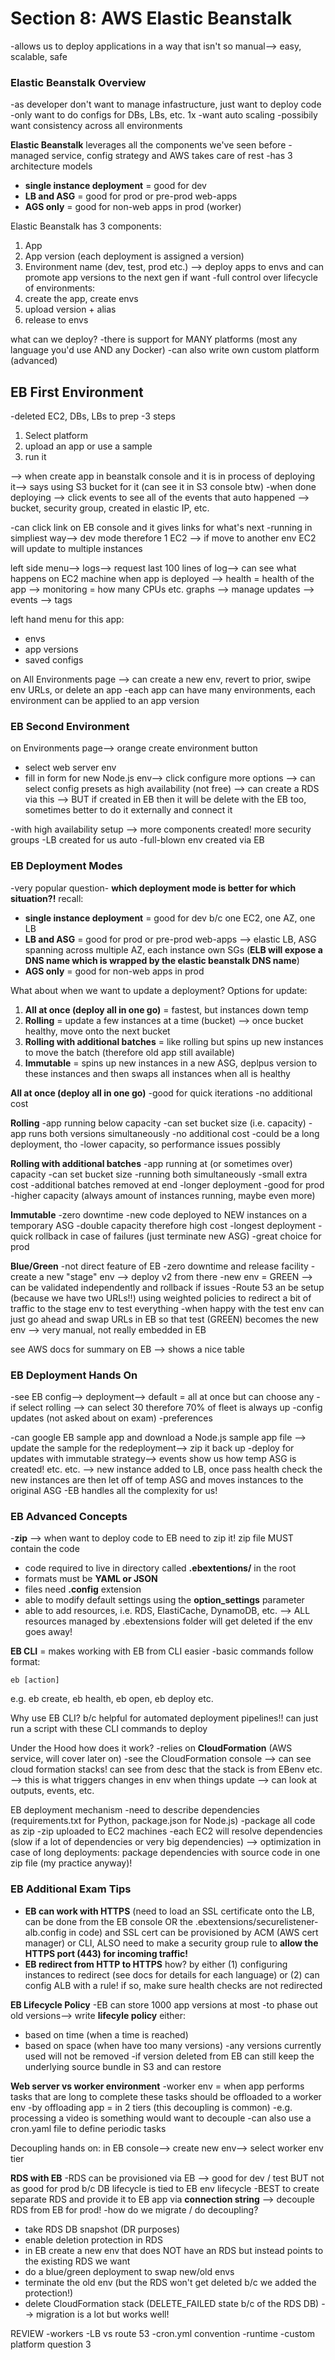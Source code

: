 # Section 8: AWS Elastic Beanstalk 
-allows us to deploy applications in a way that isn't so manual--> easy, scalable, safe

### Elastic Beanstalk Overview
-as developer don't want to manage infastructure, just want to deploy code 
-only want to do configs for DBs, LBs, etc. 1x
-want auto scaling
-possibily want consistency across all environments 

**Elastic Beanstalk** leverages all the components we've seen before 
-managed service, config strategy and AWS takes care of rest
-has 3 architecture models 
* **single instance deployment** = good for dev 
* **LB and ASG** = good for prod or pre-prod web-apps
* **AGS only** = good for non-web apps in prod (worker)

Elastic Beanstalk has 3 components: 
1. App
1. App version (each deployment is assigned a version)
1. Environment name (dev, test, prod etc.)
--> deploy apps to envs and can promote app versions to the next gen if want 
-full control over lifecycle of environments:
1. create the app, create envs 
1. upload version + alias 
1. release to envs 

what can we deploy? 
-there is support for MANY platforms (most any language you'd use AND any Docker)
-can also write own custom platform (advanced)

## EB First Environment
-deleted EC2, DBs, LBs to prep 
-3 steps 
1. Select platform 
1. upload an app or use a sample 
1. run it 

--> when create app in beanstalk console and it is in process of deploying it--> says using S3 bucket for it (can see it in S3 console btw)
-when done deploying --> click events to see all of the events that auto happened --> bucket, security group, created in elastic IP, etc. 

-can click link on EB console and it gives links for what's next
-running in simpliest way--> dev mode therefore 1 EC2 --> if move to another env EC2 will update to multiple instances

left side menu--> logs--> request last 100 lines of log--> can see what happens on EC2 machine when app is deployed 
--> health = health of the app 
--> monitoring = how many CPUs etc. graphs 
--> manage updates 
--> events 
--> tags 

left hand menu for this app:
* envs
* app versions 
* saved configs 

on All Environments page --> can create a new env, revert to prior, swipe env URLs, or delete an app 
-each app can have many environments, each environment can be applied to an app version 

### EB Second Environment
on Environments page--> orange create environment button
* select web server env
* fill in form for new Node.js env--> click configure more options --> can select config presets as high availability (not free) --> can create a RDS via this --> BUT if created in EB then it will be delete with the EB too, sometimes better to do it externally and connect it 

-with high availability setup --> more components created! more security groups
-LB created for us auto 
-full-blown env created via EB 

### EB Deployment Modes 
-very popular question- **which deployment mode is better for which situation?!** 
recall:
* **single instance deployment** = good for dev b/c one EC2, one AZ, one LB
* **LB and ASG** = good for prod or pre-prod web-apps --> elastic LB, ASG spanning across multiple AZ, each instance own SGs (**ELB will expose a DNS name which is wrapped by the elastic beanstalk DNS name**)
* **AGS only** = good for non-web apps in prod

What about when we want to update a deployment?
Options for update: 
1. **All at once (deploy all in one go)** = fastest, but instances down temp 
1. **Rolling** = update a few instances at a time (bucket) --> once bucket healthy, move onto the next bucket
1. **Rolling with additional batches** = like rolling but spins up new instances to move the batch (therefore old app still available)
1. **Immutable** = spins up new instances in a new ASG, deplpus version to these instances and then swaps all instances when all is healthy 

**All at once (deploy all in one go)**
-good for quick iterations
-no additional cost 

**Rolling**
-app running below capacity 
-can set bucket size (i.e. capacity)
-app runs both versions simultaneously 
-no additional cost 
-could be a long deployment, tho 
-lower capacity, so performance issues possibly

**Rolling with additional batches**
-app running at (or sometimes over) capacity
-can set bucket size 
-running both simultaneously 
-small extra cost 
-additional batches removed at end 
-longer deployment 
-good for prod 
-higher capacity (always amount of instances running, maybe even more)

**Immutable** 
-zero downtime
-new code deployed to NEW instances on a temporary ASG 
-double capacity therefore high cost
-longest deployment
-quick rollback in case of failures (just terminate new ASG)
-great choice for prod 

**Blue/Green**
-not direct feature of EB 
-zero downtime and release facility 
-create a new "stage" env --> deploy v2 from there 
-new env = GREEN --> can be validated independently and rollback if issues 
-Route 53 an be setup (because we have two URLs!!) using weighted policies to redirect a bit of traffic to the stage env to test everything
-when happy with the test env can just go ahead and swap URLs in EB so that test (GREEN) becomes the new env
--> very manual, not really embedded in EB

see AWS docs for summary on EB --> shows a nice table

### EB Deployment Hands On 
-see EB config--> deployment--> default = all at once but can choose any
-if select rolling --> can select 30 therefore 70% of fleet is always up 
-config updates (not asked about on exam)
-preferences

-can google EB sample app and download a Node.js sample app file --> update the sample for the redeployment--> zip it back up
-deploy for updates with immutable strategy--> events show us how temp ASG is created! etc. etc. --> new instance added to LB, once pass health check the new instances are then let off of temp ASG and moves instances to the original ASG 
-EB handles all the complexity for us!

### EB Advanced Concepts 
-**zip** --> when want to deploy code to EB need to zip it! zip file MUST contain the code 

* code required to live in directory called **.ebextentions/** in the root 
* formats must be **YAML or JSON**
* files need **.config** extension 
* able to modify default settings using the **option_settings** parameter 
* able to add resources, i.e. RDS, ElastiCache, DynamoDB, etc. 
--> ALL resources managed by .ebextensions folder will get deleted if the env goes away!

**EB CLI** = makes working with EB from CLI easier
-basic commands follow format: 
```
eb [action]
```
e.g. eb create, eb health, eb open, eb deploy etc.

Why use EB CLI? b/c helpful for automated deployment pipelines!! can just run a script with these CLI commands to deploy 

Under the Hood how does it work? 
-relies on **CloudFormation** (AWS service, will cover later on)
-see the CloudFormation console --> can see cloud formation stacks! can see from desc that the stack is from EBenv etc. --> this is what triggers changes in env when things update --> can look at outputs, events, etc. 

EB deployment mechanism 
-need to describe dependencies (requirements.txt for Python, package.json for Node.js)
-package all code as zip 
-zip uploaded to EC2 machines 
-each EC2 will resolve dependencies (slow if a lot of dependencies or very big dependencies)
--> optimization in case of long deployments: package dependencies with source code in one zip file (my practice anyway)!

### EB Additional Exam Tips
* **EB can work with HTTPS** (need to load an SSL certificate onto the LB, can be done from the EB console OR the .ebextensions/securelistener-alb.config in code) and SSL cert can be provisioned by ACM (AWS cert manager) or CLI, ALSO need to make a security group rule to **allow the HTTPS port (443) for incoming traffic!**
* **EB redirect from HTTP to HTTPS** how? by either (1) configuring instances to redirect (see docs for details for each language) or (2) can config ALB with a rule! if so, make sure health checks are not redirected

**EB Lifecycle Policy**
-EB can store 1000 app versions at most 
-to phase out old versions--> write **lifecyle policy** either:
* based on time (when a time is reached)
* based on space (when have too many versions)
-any versions currently used will not be removed
-if version deleted from EB can still keep the underlying source bundle in S3 and can restore 

**Web server vs worker environment**
-worker env = when app performs tasks that are long to complete these tasks should be offloaded to a worker env
-by offloading app = in 2 tiers (this decoupling is common)
-e.g. processing a video is something would want to decouple
-can also use a cron.yaml file to define periodic tasks 

Decoupling hands on: 
in EB console--> create new env--> select worker env tier 

**RDS with EB**
-RDS can be provisioned via EB --> good for dev / test BUT not as good for prod b/c DB lifecycle is tied to EB env lifecycle 
-BEST to create separate RDS and provide it to EB app via **connection string** --> decouple RDS from EB for prod!
-how do we migrate / do decoupling? 
* take RDS DB snapshot (DR purposes)
* enable deletion protection in RDS 
* in EB create a new env that does NOT have an RDS but instead points to the existing RDS we want
* do a blue/green deployment to swap new/old envs
* terminate the old env (but the RDS won't get deleted b/c we added the protection!)
* delete CloudFormation stack (DELETE_FAILED state b/c of the RDS DB)
--> migration is a lot but works well!

REVIEW 
-workers
-LB vs route 53
-cron.yml convention
-runtime
-custom platform question 3
